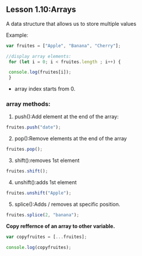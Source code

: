 ## Lesson 1.10:Arrays

A data structure that allows us to store multiple values

Example:

```javascript
var fruites = ["Apple", "Banana", "Cherry"];

//display array elements:
 for (let i = 0; i < fruites.length ; i++) {

 console.log(fruites[i]);
 }
```
- array index starts from 0.
### array methods:
1) push():Add element at the end of the array:
```javascript
fruites.push("date");
```
2) pop():Remove elements at the end of the array
```javascript
fruites.pop();
```
3) shift():removes 1st element
```javascript
fruites.shift();
```
4) unshift():adds 1st element
```javascript
fruites.unshift("Apple");
```
5) splice():Adds / removes at specific position.
```javascript
fruites.splice(2, "banana");
```
**Copy reffernce of an array to other variable.**
```javascript
var copyfruites = [...fruites];

console.log(copyfruites);
```